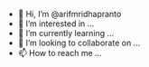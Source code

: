 - 👋 Hi, I’m @arifmridhapranto
- 👀 I’m interested in ...
- 🌱 I’m currently learning ...
- 💞️ I’m looking to collaborate on ...
- 📫 How to reach me ...

<!---
arifmridhapranto/arifmridhapranto is a ✨ special ✨ repository because its `README.md` (this file) appears on your GitHub profile.
You can click the Preview link to take a look at your changes.
--->
